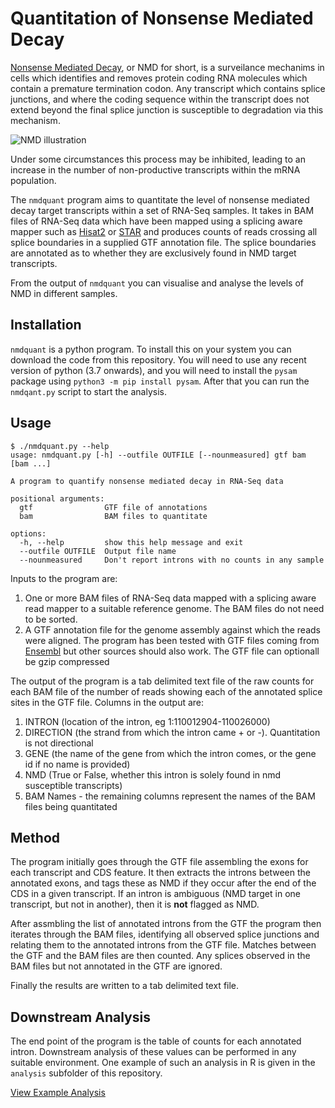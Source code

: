 Quantitation of Nonsense Mediated Decay
=======================================

[Nonsense Mediated Decay](https://en.wikipedia.org/wiki/Nonsense-mediated_decay), or NMD for short, is a surveilance mechanims in cells which identifies and removes protein coding RNA molecules which contain a premature termination codon.  Any transcript which contains splice junctions, and where the coding sequence within the transcript does not extend beyond the final splice junction is susceptible to degradation via this mechanism.

![NMD illustration](https://upload.wikimedia.org/wikipedia/commons/5/52/NMD_-_Nonsense-mediated_decay.png)

Under some circumstances this process may be inhibited, leading to an increase in the number of non-productive transcripts within the mRNA population.

The ```nmdquant``` program aims to quantitate the level of nonsense mediated decay target transcripts within a set of RNA-Seq samples.  It takes in BAM files of RNA-Seq data which have been mapped using a splicing aware mapper such as [Hisat2](http://daehwankimlab.github.io/hisat2/) or [STAR](https://github.com/alexdobin/STAR) and produces counts of reads crossing all splice boundaries in a supplied GTF annotation file.  The splice boundaries are annotated as to whether they are exclusively found in NMD target transcripts.

From the output of ```nmdquant``` you can visualise and analyse the levels of NMD in different samples.

Installation
------------

```nmdquant``` is a python program.  To install this on your system you can download the code from this repository.  You will need to use any recent version of python (3.7 onwards), and you will need to install the ```pysam``` package using ```python3 -m pip install pysam```.  After that you can run the ```nmdqant.py``` script to start the analysis.


Usage
-----

```
$ ./nmdquant.py --help
usage: nmdquant.py [-h] --outfile OUTFILE [--nounmeasured] gtf bam [bam ...]

A program to quantify nonsense mediated decay in RNA-Seq data

positional arguments:
  gtf                GTF file of annotations
  bam                BAM files to quantitate

options:
  -h, --help         show this help message and exit
  --outfile OUTFILE  Output file name
  --nounmeasured     Don't report introns with no counts in any sample
```

Inputs to the program are:

1. One or more BAM files of RNA-Seq data mapped with a splicing aware read mapper to a suitable reference genome.  The BAM files do not need to be sorted.
2. A GTF annotation file for the genome assembly against which the reads were aligned.  The program has been tested with GTF files coming from [Ensembl](https://www.ensembl.org/info/data/ftp/index.html) but other sources should also work.  The GTF file can optionall be gzip compressed

The output of the program is a tab delimited text file of the raw counts for each BAM file of the number of reads showing each of the annotated splice sites in the GTF file.  Columns in the output are:

1. INTRON (location of the intron, eg 1:110012904-110026000)  
2. DIRECTION (the strand from which the intron came + or -). Quantitation is not directional
3. GENE (the name of the gene from which the intron comes, or the gene id if no name is provided)
4. NMD (True or False, whether this intron is solely found in nmd susceptible transcripts)
5. BAM Names - the remaining columns represent the names of the BAM files being quantitated


Method
------

The program initially goes through the GTF file assembling the exons for each transcript and CDS feature. It then extracts the introns between the annotated exons, and tags these as NMD if they occur after the end of the CDS in a given transcript.  If an intron is ambiguous (NMD target in one transcript, but not in another), then it is **not** flagged as NMD.

After assmbling the list of annotated introns from the GTF the program then iterates through the BAM files, identifying all observed splice junctions and relating them to the annotated introns from the GTF file.  Matches between the GTF and the BAM files are then counted.  Any splices observed in the BAM files but not annotated in the GTF are ignored.

Finally the results are written to a tab delimited text file.

Downstream Analysis
-------------------

The end point of the program is the table of counts for each annotated intron.  Downstream analysis of these values can be performed in any suitable environment.  One example of such an analysis in R is given in the ```analysis``` subfolder of this repository.

[View Example Analysis](https://htmlpreview.github.io/?https://raw.githubusercontent.com/s-andrews/nmdquant/refs/heads/main/analysis/nmd_quantitation_analysis.html)

